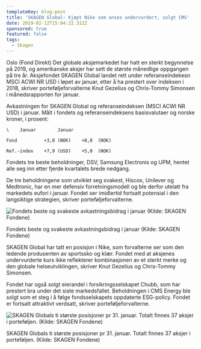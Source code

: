 ```yaml
---
templateKey: blog-post
title: 'SKAGEN Global: Kjøpt Nike som anses undervurdert, solgt CMS'
date: 2019-02-12T15:04:22.312Z
sponsored: true
featured: false
tags:
  - Skagen
---
```

Oslo (Fond Direkt) Det globale aksjemarkedet har hatt en sterkt begynnelse på 2019, og amerikanske aksjer har sett de største månedlige oppgangen på tre år. Aksjefondet SKAGEN Global landet rett under referanseindekesn MSCI ACWI NR USD i løpet av januar, etter å ha prestert over indeksen i 2018, skriver porteføljeforvalterne Knut Gezelius og Chris-Tommy Simonsen i månedsrapporten for januar.

Avkastningen for SKAGEN Global og referanseindeksen (MSCI ACWI NR USD) i januar. Målt i fondets og referanseindeksens basisvalutaer og norske kroner, i prosent:

```
\    Januar        Januar                            

Fond          +3,0 (NOK)    +8,0  (NOK)                       

Ref.-index    +7,9 (USD)    +5,0  (NOK)                       
```

Fondets tre beste beholdninger, DSV, Samsung Electronis og UPM, hentet alle seg inn etter fjerde kvartalets brede nedgang.

De tre beholdningene som utviklet seg svakest, Hiscox, Unilever og Medtronic, har en mer defensiv forretningsmodell og ble derfor utelatt fra markedets eufori i januar. Fondet ser imidlertid fortsatt potensial i den langsiktige strategien, skriver porteføljeforvalterne.



![Fondets beste og svakeste avkastningsbidrag i januar (Kilde: SKAGEN Fondene)](/img/198.png)

<span class="image-caption">Fondets beste og svakeste avkastningsbidrag i januar (Kilde: SKAGEN Fondene)</span>

SKAGEN Global har tatt en posisjon i Nike, som forvalterne ser som den ledende produsenten av sportssko og klær. Fondet med at aksjenes undervurderte kurs ikke reflekterer kombinasjonen av et sterkt merke og den globale helseutviklingen, skriver Knut Gezelius og Chris-Tommy Simonsen.



Fondet har også solgt eierandel i forsikringsselskapet Chubb, som har prestert bra under det siste markedsfallet. Beholdningen i CMS Energy ble solgt som et steg i å følge fondsselskapets oppdaterte ESG-policy. Fondet er fortsatt attraktivt verdsatt, skriver porteføljeforvalterne.

![  SKAGEN Globals ti største posisjoner pr 31. januar. Totalt finnes 37 aksjer i porteføljen. (Kilde: SKAGEN Fondene)](/img/199.png)

<span class="image-caption">  SKAGEN Globals ti største posisjoner pr 31. januar. Totalt finnes 37 aksjer i porteføljen. (Kilde: SKAGEN Fondene)</span>
